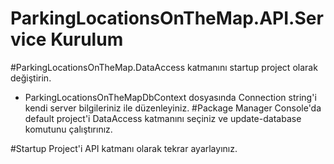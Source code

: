 # ParkingLocationsOnTheMap.API.Service Kurulum

#ParkingLocationsOnTheMap.DataAccess katmanını startup project olarak değiştirin.
  - ParkingLocationsOnTheMapDbContext dosyasında Connection string'i kendi server bilgileriniz ile düzenleyiniz.
#Package Manager Console'da default project'i DataAccess katmanını seçiniz ve update-database komutunu çalıştırınız.

#Startup Project'i API katmanı olarak tekrar ayarlayınız.
 
